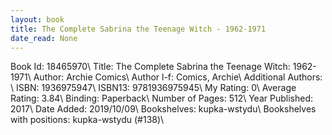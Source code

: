 ```yaml
---
layout: book
title: The Complete Sabrina the Teenage Witch - 1962-1971
date_read: None
---
```


Book Id: 18465970\ 
Title: The Complete Sabrina the Teenage Witch: 1962-1971\ 
Author: Archie Comics\ 
Author l-f: Comics, Archie\ 
Additional Authors: \ 
ISBN: 1936975947\ 
ISBN13: 9781936975945\ 
My Rating: 0\ 
Average Rating: 3.84\ 
Binding: Paperback\ 
Number of Pages: 512\ 
Year Published: 2017\ 
Date Added: 2019/10/09\ 
Bookshelves: kupka-wstydu\ 
Bookshelves with positions: kupka-wstydu (#138)\ 

